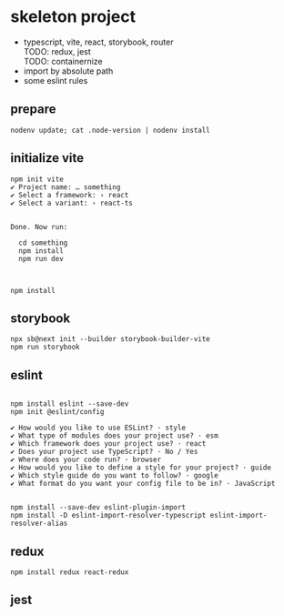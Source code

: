 # skeleton project


* typescript, vite, react, storybook, router  
TODO: redux, jest  
TODO: containernize
* import by absolute path
* some eslint rules


## prepare

```
nodenv update; cat .node-version | nodenv install
```


## initialize vite

```
npm init vite
✔ Project name: … something
✔ Select a framework: › react
✔ Select a variant: › react-ts


Done. Now run:

  cd something
  npm install
  npm run dev



npm install

```


## storybook

```
npx sb@next init --builder storybook-builder-vite
npm run storybook

```


## eslint

```

npm install eslint --save-dev
npm init @eslint/config

✔ How would you like to use ESLint? · style
✔ What type of modules does your project use? · esm
✔ Which framework does your project use? · react
✔ Does your project use TypeScript? · No / Yes
✔ Where does your code run? · browser
✔ How would you like to define a style for your project? · guide
✔ Which style guide do you want to follow? · google
✔ What format do you want your config file to be in? · JavaScript


```

```
npm install --save-dev eslint-plugin-import 
npm install -D eslint-import-resolver-typescript eslint-import-resolver-alias

```

## redux

```
npm install redux react-redux

```


## jest

```


```


